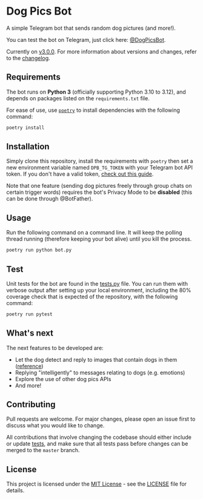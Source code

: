 # Dog Pics Bot

A simple Telegram bot that sends random dog pictures (and more!).

You can test the bot on Telegram, just click here: [@DogPicsBot](https://t.me/dogpicsbot).

Currently on [v3.0.0](https://github.com/aitorres/dogpicsbot/releases/tag/v3.0.0). For more information about versions and changes, refer to the [changelog](CHANGELOG.md).

## Requirements

The bot runs on **Python 3** (officially supporting Python 3.10 to 3.12), and depends on packages listed on the `requirements.txt` file.

For ease of use, use [`poetry`](https://python-poetry.org/) to install dependencies with the following command:

```bash
poetry install
```

## Installation

Simply clone this repository, install the requirements with `poetry` then set a new environment variable named `DPB_TG_TOKEN` with your Telegram bot API token. If you don't have a valid token, [check out this guide](https://core.telegram.org/bots).

Note that one feature (sending dog pictures freely through group chats on certain trigger words) requires the bot's Privacy Mode to be **disabled** (this can be done through @BotFather).

## Usage

Run the following command on a command line. It will keep the polling thread running (therefore keeping your bot alive) until you kill the process.

```bash
poetry run python bot.py
```

## Test

Unit tests for the bot are found in the [tests.py](tests.py) file. You can run them with verbose output after setting up your local environment, including the 80% coverage check that is expected of the repository, with the following command:

```bash
poetry run pytest
```

## What's next

The next features to be developed are:

- Let the dog detect and reply to images that contain dogs in them ([reference](https://towardsdatascience.com/a-dog-detector-and-breed-classifier-4feb99e1f852))
- Replying "intelligently" to messages relating to dogs (e.g. emotions)
- Explore the use of other dog pics APIs
- And more!

## Contributing

Pull requests are welcome. For major changes, please open an issue first to discuss what you would like to change.

All contributions that involve changing the codebase should either include or update [tests](tests.py), and make sure that all tests pass before changes can be merged to the `master` branch.

## License

This project is licensed under the [MIT License](LICENSE) - see the [LICENSE](LICENSE) file for details.
